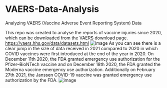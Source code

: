 # VAERS-Data-Analysis
Analyzing VAERS (Vaccine Adverse Event Reporting System) Data

This repo was created to analyse the reports of vaccine injuries since 2020, which can be downloaded from the VAERS download page. 
https://vaers.hhs.gov/data/datasets.html
![image](https://user-images.githubusercontent.com/119301326/205485020-f5c303c8-d283-4dfe-957f-715fb8986369.png)
As you can see there is a clear jump in the size of data received in 2021 compared to 2020 in which COVID vaccines were first introduced at the end of the year in 2020. 
On December 11th 2020, the FDA granted emergency use authorization for the Pfizer–BioNTech vaccine and on December 18th 2020, the FDA granted the Moderna vaccine emergency use authorization. Additionally on February 27th 2021, the Janssen COVID-19 vaccine was granted emergency use authorization by the FDA. 
![image](https://user-images.githubusercontent.com/119301326/205485413-bef197b9-1645-44ff-9991-6afb142ab5be.png)
